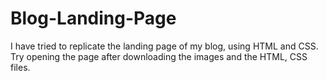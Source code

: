 # Blog-Landing-Page
I have tried to replicate the landing page of my blog, using HTML and CSS.
Try opening the page after downloading the images and the HTML, CSS files.

